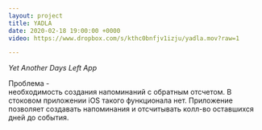 ```yaml
---
layout: project
title: YADLA
date: 2020-02-18 19:00:00 +0000
video: https://www.dropbox.com/s/kthc0bnfjv1izju/yadla.mov?raw=1

---
```


*Yet Another Days Left App*

Проблема -  
необходимость создания напоминаний с обратным отсчетом.
В стоковом приложении iOS такого функционала нет. 
Приложение позволяет создавать напоминания и отсчитывать колл-во оставшихся
дней до события. 
 
